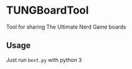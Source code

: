 # TUNGBoardTool
Tool for sharing The Ultimate Nerd Game boards

## Usage
Just run ```bext.py``` with python 3
